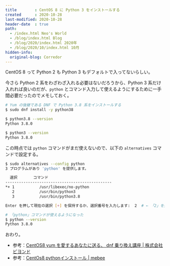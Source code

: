 ```yaml
---
title        : CentOS 8 に Python 3 をインストールする
created      : 2020-10-28
last-modified: 2020-10-28
header-date  : true
path:
  - /index.html Neo's World
  - /blog/index.html Blog
  - /blog/2020/index.html 2020年
  - /blog/2020/10/index.html 10月
hidden-info:
  original-blog: Corredor
---
```


CentOS 8 って Python 2 も Python 3 もデフォルトで入ってないらしい。

今さら Python 2 系をわざわざ入れる必要はないだろうから、Python 3 系だけ入れれば良いのだが、`python` とコマンド入力して使えるようにするために一手間必要だったのでメモしておく。

```bash
# Yum の後継である DNF で Python 3.8 系をインストールする
$ sudo dnf install -y python38

$ python3.8 --version
Python 3.8.0

$ python3 --version
Python 3.8.0
```

この時点では `python` コマンドがまだ使えないので、以下の `alternatives` コマンドで設定する。

```bash
$ sudo alternatives --config python
3 プログラムがあり 'python' を提供します。

  選択       コマンド
-----------------------------------------------
*+ 1           /usr/libexec/no-python
   2           /usr/bin/python3
   3           /usr/bin/python3.8

Enter を押して現在の選択 [+] を保持するか、選択番号を入力します:  2  # ← 「2」を指定する

# 「python」コマンドが使えるようになった
$ python --version
Python 3.8.0
```

おわり。

- 参考：[CentOS8 yum を愛するあなたに送る、 dnf 乗り換え講座 | 株式会社ビヨンド](https://beyondjapan.com/blog/2019/12/centos8-dnf/)
- 参考：[CentOs8 pythonインストール | mebee](https://mebee.info/2019/10/16/post-2212/)
